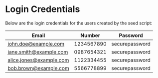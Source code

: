 # Login Credentials

Below are the login credentials for the users created by the seed script:

| Email                   | Number     | Password       |
| ----------------------- | ---------- | -------------- |
| john.doe@example.com    | 1234567890 | securepassword |
| jane.smith@example.com  | 0987654321 | securepassword |
| alice.jones@example.com | 1122334455 | securepassword |
| bob.brown@example.com   | 5566778899 | securepassword |
